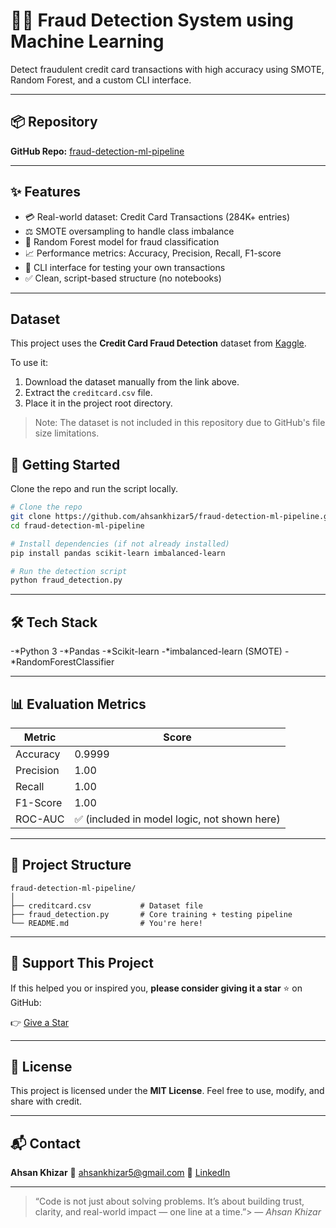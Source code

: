 # 🕵️‍♂️ Fraud Detection System using Machine Learning

Detect fraudulent credit card transactions with high accuracy using SMOTE, Random Forest, and a custom CLI interface.

---

## 📦 Repository

**GitHub Repo:** [fraud-detection-ml-pipeline](https://github.com/ahsankhizar5/fraud-detection-ml-pipeline)

---

## ✨ Features

- 💳 Real-world dataset: Credit Card Transactions (284K+ entries)
- ⚖️ SMOTE oversampling to handle class imbalance
- 🌲 Random Forest model for fraud classification
- 📈 Performance metrics: Accuracy, Precision, Recall, F1-score
- 🧪 CLI interface for testing your own transactions
- ✅ Clean, script-based structure (no notebooks)

---

## Dataset

This project uses the **Credit Card Fraud Detection** dataset from [Kaggle](https://www.kaggle.com/datasets/mlg-ulb/creditcardfraud).

To use it:

1. Download the dataset manually from the link above.
2. Extract the `creditcard.csv` file.
3. Place it in the project root directory.

> Note: The dataset is not included in this repository due to GitHub's file size limitations.

## 🚀 Getting Started

Clone the repo and run the script locally.

```bash
# Clone the repo
git clone https://github.com/ahsankhizar5/fraud-detection-ml-pipeline.git
cd fraud-detection-ml-pipeline

# Install dependencies (if not already installed)
pip install pandas scikit-learn imbalanced-learn

# Run the detection script
python fraud_detection.py
````

---

## 🛠️ Tech Stack

-*Python 3
-*Pandas
-*Scikit-learn
-*imbalanced-learn (SMOTE)
-*RandomForestClassifier

---

## 📊 Evaluation Metrics

| Metric    | Score                                       |
| --------- | ------------------------------------------- |
| Accuracy  | 0.9999                                      |
| Precision | 1.00                                        |
| Recall    | 1.00                                        |
| F1-Score  | 1.00                                        |
| ROC-AUC   | ✅ (included in model logic, not shown here) |

---

## 🧾 Project Structure

```
fraud-detection-ml-pipeline/
│
├── creditcard.csv           # Dataset file
├── fraud_detection.py       # Core training + testing pipeline
└── README.md                # You're here!
```

---

## 🌟 Support This Project

If this helped you or inspired you, **please consider giving it a star** ⭐ on GitHub:

👉 [Give a Star](https://github.com/ahsankhizar5/fraud-detection-ml-pipeline)

---

## 📄 License

This project is licensed under the **MIT License**. Feel free to use, modify, and share with credit.

---

## 📬 Contact

**Ahsan Khizar**
📧 [ahsankhizar5@gmail.com](mailto:ahsankhizar5@gmail.com)
🔗 [LinkedIn](https://www.linkedin.com/in/ahsankhizar)

---

> “Code is not just about solving problems. It’s about building trust, clarity, and real-world impact — one line at a time.”> — *Ahsan Khizar*
